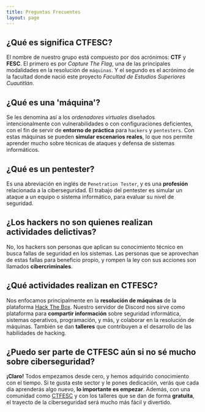 ```yaml
---
title: Preguntas Frecuentes
layout: page
---
```


## ¿Qué es significa CTFESC?
El nombre de nuestro grupo está compuesto por dos acrónimos: **CTF** y **FESC**. El primero es por _Capture The Flag_, una de las principales modalidades en la resolución de `máquinas`. Y el segundo es el acrónimo de la facultad donde nació este proyecto _Facultad de Estudios Superiores Cuautitlán_.
## ¿Qué es una 'máquina'?
Se les denomina así a los _ordenadores virtuales_ diseñados intencionalmente con vulnerabilidades o con configuraciones deficientes, con el fin de servir de **entorno de práctica** para `hackers` y `pentesters`. Con estas máquinas se pueden **simular escenarios reales**, lo que nos permite aprender mucho sobre técnicas de ataques y defensa de sistemas informáticos.
## ¿Qué es un **pentester**?
Es una abreviación en inglés de `Penetration Tester`, y es una **profesión** relacionada a la ciberseguridad. El trabajo del pentester es simular un ataque a un equipo o sistema informático, para evaluar su nivel de seguridad.
## ¿Los hackers no son quienes realizan actividades delictivas?
No, los hackers son personas que aplican su conocimiento técnico en busca fallas de seguridad en los sistemas. Las personas que se aprovechan de estas fallas para beneficio propio, y rompen la ley con sus acciones son llamados **cibercriminales**.
## ¿Qué actividades realizan en CTFESC?
Nos enfocamos principalmente en la **resolución de máquinas** de la plataforma [Hack The Box](https://hackthebox.com).  Nuestro servidor de Discord nos sirve como plataforma para **compartir información** sobre seguridad informática, sistemas operativos, programación, y más,  y colaborar en la resolución de máquinas.
También se dan **talleres** que contribuyen a el desarrollo de las habilidades de hacking.
## ¿Puedo ser parte de CTFESC aún si no sé mucho sobre ciberseguridad?
**¡Claro!** Todos empezamos desde cero, y hemos adquirido conocimiento con el tiempo. Si te gusta este sector y le pones dedicación, verás que cada día aprenderás algo nuevo, **lo importante es empezar**.
Además, con una comunidad como [CTFESC]() y con los talleres que se dan de forma **gratuita**, el trayecto de la ciberseguridad será mucho más fácil y divertido. 
